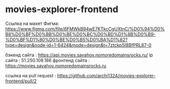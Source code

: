# movies-explorer-frontend

Ссылка на макет Фигма: https://www.figma.com/file/6FMWkB94wE7KTkcCgUXtnC/%D0%94%D0%B8%D0%BF%D0%BB%D0%BE%D0%BC%D0%BD%D1%8B%D0%B9-%D0%BF%D1%80%D0%BE%D0%B5%D0%BA%D1%82?type=design&node-id=1-6424&mode=design&t=7ztckp5I8BfPRL87-0

бэкенд сайта : https://api.movies.sayahov.nomoredomainsrocks.ru/
ip сайта : 51.250.109.186
фронтенд сайта :  https://movies.sayahov.nomoredomainsrocks.ru

ссылка на pull request : https://github.com/archi1324/movies-explorer-frontend/pull/2